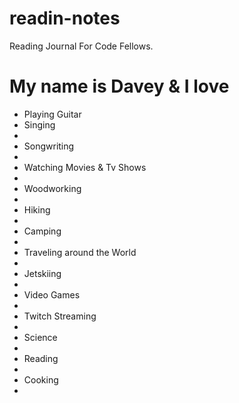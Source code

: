 # readin-notes
Reading Journal For Code Fellows.

<h1>My name is Davey & I love</h1>
<ul>
  <li>Playing Guitar</li>
  <li>Singing<li>
  <li>Songwriting<li>
  <li>Watching Movies & Tv Shows<li>
  <li>Woodworking<li>
  <li>Hiking<li>
  <li>Camping<li>
  <li>Traveling around the World<li>
  <li>Jetskiing<li>
  <li>Video Games<li>
  <li>Twitch Streaming<li>
  <li>Science<li>
  <li>Reading<li>
  <li>Cooking<li>

